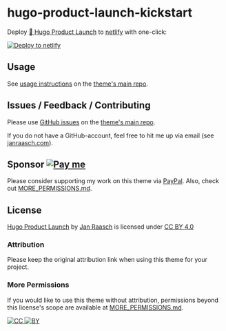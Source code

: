 # hugo-product-launch-kickstart

Deploy [🚀 Hugo Product Launch][github-url] to [netlify](https://www.netlify.com/) with one-click:

[![Deploy to netlify](https://www.netlify.com/img/deploy/button.svg)](https://app.netlify.com/start/deploy?repository=https://github.com/janraasch/hugo-product-launch-kickstart)

## Usage

See [usage instructions](https://github.com/janraasch/hugo-product-launch#installation--usage) on the [theme's main repo](https://github.com/janraasch/hugo-product-launch).

## Issues / Feedback / Contributing

Please use [GitHub issues][github-issues-url] on the [theme's main repo](https://github.com/janraasch/hugo-product-launch).

If you do not have a GitHub-account, feel free to hit me up via email (see [janraasch.com][author-url]).

## Sponsor [![Pay me][insert-coins-svg]][paypal-dot-me]

Please consider supporting my work on this theme via [PayPal][paypal-dot-me]. Also, check out [MORE_PERMISSIONS.md][more-permissions-url].

## License

[Hugo Product Launch][github-url] by [Jan Raasch][author-url] is licensed under [CC BY 4.0][license-url]

### Attribution

Please keep the original attribution link when using this theme for your project.

### More Permissions

If you would like to use this theme without attribution, permissions beyond this license's scope are available at [MORE_PERMISSIONS.md][more-permissions-url].

[![CC][license-cc-svg] ![BY][license-by-svg]][license-url]

[more-permissions-url]: https://github.com/janraasch/hugo-product-launch/blob/master/MORE_PERMISSIONS.md
[github-url]: https://github.com/janraasch/hugo-product-launch
[github-example-site-url]: https://github.com/janraasch/hugo-product-launch/tree/master/exampleSite
[github-issues-url]: https://github.com/janraasch/hugo-product-launch/issues
[github-pulls-url]: https://github.com/janraasch/hugo-product-launch/pulls
[author-url]: https://www.janraasch.com
[license-url]: https://creativecommons.org/licenses/by/4.0
[license-cc-svg]: https://mirrors.creativecommons.org/presskit/icons/cc.svg?ref=chooser-v1
[license-by-svg]: https://mirrors.creativecommons.org/presskit/icons/by.svg?ref=chooser-v1
[hugo-io-url]: https://gohugo.io/
[netlify-forms-url]: https://www.netlify.com/products/forms/
[favicon-io-url]: https://favicon.io
[favicon-io-example-site-url]: https://favicon.io/favicon-generator/?t=BF&ff=Catamaran&fs=110&fc=%23FFFFFF&b=rounded&bc=%2338b2ac
[pexels-url]: https://www.pexels.com
[paypal-dot-me]: https://www.paypal.me/janraasch/29,00
[insert-coins-svg]: https://img.shields.io/badge/insert-coins-11dde2.svg
